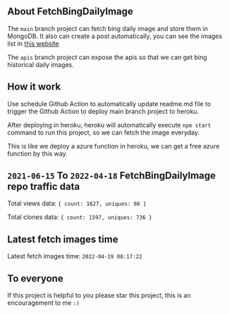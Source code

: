 ## About FetchBingDailyImage

The `main` branch project can fetch bing daily image and store them in MongoDB.
It also can create a post automatically, you can see the images list in [this website](https://oursalbum.netlify.app)

The `apis` branch project can expose the apis so that we can get bing historical daily images.

## How it work

Use schedule Github Action to automatically update readme.md file to trigger the Github Action to deploy main branch project to heroku.

After deploying in heroku, heroku will automatically execute `npm start` command to run this project, so we can fetch the image everyday.

This is like we deploy a azure function in heroku, we can get a free azure function by this way.

## `2021-06-15` To `2022-04-18` FetchBingDailyImage repo traffic data

Total views data: `{ count: 1627, uniques: 86 }`

Total clones data: `{ count: 1597, uniques: 736 }`

## Latest fetch images time

Latest fetch images time: `2022-04-19 08:17:22`

## To everyone

If this project is helpful to you please star this project, this is an encouragement to me `:)`



